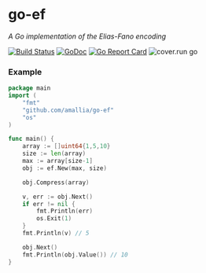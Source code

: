 # go-ef 
_A Go implementation of the Elias-Fano encoding_

[![Build Status](https://travis-ci.org/amallia/go-ef.svg?branch=master)](https://travis-ci.org/amallia/go-ef) [![GoDoc](https://godoc.org/github.com/amallia/go-ef?status.svg)](https://godoc.org/github.com/amallia/go-ef) [![Go Report Card](https://goreportcard.com/badge/github.com/amallia/go-ef)](https://goreportcard.com/report/github.com/amallia/go-ef) ![cover.run go](https://cover.run/go/github.com/amallia/go-ef.svg)
### Example
```go
package main
import (
    "fmt"
    "github.com/amallia/go-ef"
    "os"
)

func main() {
    array := []uint64{1,5,10}
    size := len(array)
    max := array[size-1]
    obj := ef.New(max, size)

    obj.Compress(array)

    v, err := obj.Next()
    if err != nil {
        fmt.Println(err)
        os.Exit(1)
    }
    fmt.Println(v) // 5

    obj.Next()
    fmt.Println(obj.Value()) // 10
}
```
